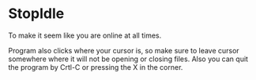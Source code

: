 # StopIdle
To make it seem like you are online at all times. 

Program also clicks where your cursor is, so make sure to leave cursor somewhere where it will not be opening or closing files.
Also you can quit the program by Crtl-C or pressing the X in the corner. 
